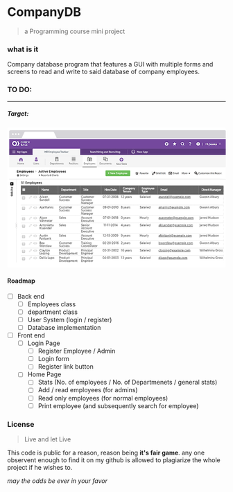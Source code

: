 # CompanyDB

> a Programming course mini project

### what is it

Company database program that features a GUI with multiple forms and screens to read and write to said database of company employees.

###  TO DO:
---

##### Target:
![Demo picture](https://raw.githubusercontent.com/karimkohel/CompanyDB/main/example1.PNG "Demo")


#### Roadmap
- [ ] Back end
    - [ ] Employees class
    - [ ] department class
    - [ ] User System (login / register)
    - [ ] Database implementation
- [ ] Front end
    - [ ] Login Page
        - [ ] Register Employee / Admin
        - [ ] Login form
        - [ ] Register link button
    - [ ] Home Page
        - [ ] Stats (No. of employees / No. of Departmenets / general stats)
        - [ ] Add / read employees (for admins)
        - [ ] Read only employees (for normal employees)
        - [ ] Print employee (and subsequently search for employee)

### License 
> Live and let Live

This code is public for a reason, reason being **it's fair game**.
any one observent enough to find it on my github is allowed to plagiarize the whole project if he wishes to.

*may the odds be ever in your favor*